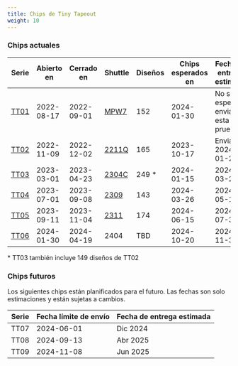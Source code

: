 ```yaml
---
title: Chips de Tiny Tapeout
weight: 10
---
```


### Chips actuales

| Serie              | Abierto en | Cerrado en | Shuttle                                      | Diseños | Chips esperados en | Fecha de entrega estimada       |
| ------------------ | -----------| ---------- | -------------------------------------------- | ------- | ------------------ | ------------------------------- |
| [TT01](/chips/tt01) | 2022-08-17 | 2022-09-01 | [MPW7](https://efabless.com/shuttle-status)  | 152     | 2024-01-30         | No se espera enviar esta prueba |
| [TT02](/chips/tt02) | 2022-11-09 | 2022-12-02 | [2211Q](https://efabless.com/shuttle-status) | 165     | 2023-10-17         | Enviado 2024-01-25              |
| [TT03](/chips/tt03) | 2023-03-01 | 2023-04-23 | [2304C](https://efabless.com/shuttle-status) | 249 \*  | 2024-01-15         | 2024-03-28                      |
| [TT04](/chips/tt04) | 2023-07-01 | 2023-09-08 | [2309](https://efabless.com/shuttle-status)  | 143     | 2024-03-26         | 2024-05-12                      |
| [TT05](/chips/tt05) | 2023-09-11 | 2023-11-04 | [2311](https://efabless.com/shuttle-status)  | 174     | 2024-06-15         | 2024-07-30                      |
| [TT06](https://app.tinytapeout.com/shuttles/tt06)               | 2024-01-30 | 2024-04-19 | 2404                                         | TBD     | 2024-10-20         | 2024-11-30                      |

\* TT03 también incluye 149 diseños de TT02

### Chips futuros

Los siguientes chips están planificados para el futuro. Las fechas son solo estimaciones y están sujetas a cambios.

| Serie  | Fecha límite de envío | Fecha de entrega estimada |
|--------|-----------------------|-------------------------|
| TT07   | 2024-06-01            | Dic 2024                |
| TT08   | 2024-09-13            | Abr 2025                |
| TT09   | 2024-11-08            | Jun 2025                |
